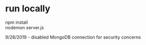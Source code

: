 # run locally
npm install<br/>
nodemon server.js

9/28/2019 - disabled MongoDB connection for security concerns

